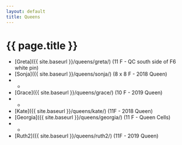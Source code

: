 ```yaml
---
layout: default
title: Queens
---
```

# {{ page.title }}

* [Greta]({{ site.baseurl }}/queens/greta/) (11 F - QC south side of F6 white pin)
* [Sonja]({{ site.baseurl }}/queens/sonja/) (8 x 8 F - 2018 Queen)
* -
* [Grace]({{ site.baseurl }}/queens/grace/) (10 F - 2019 Queen)
* -
* [Kate]({{ site.baseurl }}/queens/kate/) (11F - 2018 Queen)
* [Georgia]({{ site.baseurl }}/queens/georgia/) (11 F - Queen Cells)
* -
* [Ruth2]({{ site.baseurl }}/queens/ruth2/) (11F - 2019 Queen)

